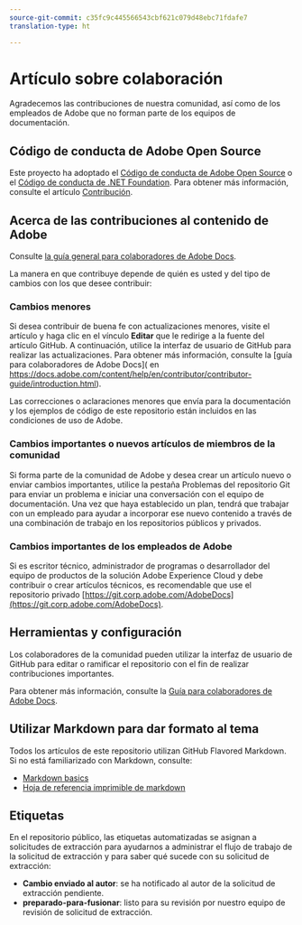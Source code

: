 ```yaml
---
source-git-commit: c35fc9c445566543cbf621c079d48ebc71fdafe7
translation-type: ht

---
```

# Artículo sobre colaboración

Agradecemos las contribuciones de nuestra comunidad, así como de los empleados de Adobe que no forman parte de los equipos de documentación.

## Código de conducta de Adobe Open Source

Este proyecto ha adoptado el [Código de conducta de Adobe Open Source](code-of-conduct.md) o el [Código de conducta de .NET Foundation](https://dotnetfoundation.org/code-of-conduct). Para obtener más información, consulte el artículo [Contribución](contributing.md).

## Acerca de las contribuciones al contenido de Adobe

Consulte [la guía general para colaboradores de Adobe Docs](https://docs.adobe.com/content/help/en/contributor/contributor-guide/introduction.html).

La manera en que contribuye depende de quién es usted y del tipo de cambios con los que desee contribuir:

### Cambios menores

Si desea contribuir de buena fe con actualizaciones menores, visite el artículo y haga clic en el vínculo **Editar** que le redirige a la fuente del artículo GitHub. A continuación, utilice la interfaz de usuario de GitHub para realizar las actualizaciones. Para obtener más información, consulte la [guía para colaboradores de Adobe Docs]( en https://docs.adobe.com/content/help/en/contributor/contributor-guide/introduction.html).

Las correcciones o aclaraciones menores que envía para la documentación y los ejemplos de código de este repositorio están incluidos en las condiciones de uso de Adobe.

### Cambios importantes o nuevos artículos de miembros de la comunidad

Si forma parte de la comunidad de Adobe y desea crear un artículo nuevo o enviar cambios importantes, utilice la pestaña Problemas del repositorio Git para enviar un problema e iniciar una conversación con el equipo de documentación. Una vez que haya establecido un plan, tendrá que trabajar con un empleado para ayudar a incorporar ese nuevo contenido a través de una combinación de trabajo en los repositorios públicos y privados.

<!--
If you submit a pull request with significant changes to documentation and code examples, you'll see a message in the pull request asking you to submit an online contribution license agreement (CLA). We need you to complete the online form before we can review your pull request.
-->

### Cambios importantes de los empleados de Adobe

Si es escritor técnico, administrador de programas o desarrollador del equipo de productos de la solución Adobe Experience Cloud y debe contribuir o crear artículos técnicos, es recomendable que use el repositorio privado [https://git.corp.adobe.com/AdobeDocs](https://git.corp.adobe.com/AdobeDocs). <!--Employees from other parts of the Adobe world should use the public repo for minor updates.-->

## Herramientas y configuración

Los colaboradores de la comunidad pueden utilizar la interfaz de usuario de GitHub para editar o ramificar el repositorio con el fin de realizar contribuciones importantes.

Para obtener más información, consulte la [Guía para colaboradores de Adobe Docs](https://docs.adobe.com/content/help/en/contributor/contributor-guide/introduction.html).

## Utilizar Markdown para dar formato al tema

Todos los artículos de este repositorio utilizan GitHub Flavored Markdown. Si no está familiarizado con Markdown, consulte:

* [Markdown basics](https://help.github.com/articles/markdown-basics/)
* [Hoja de referencia imprimible de markdown ](https://guides.github.com/pdfs/markdown-cheatsheet-online.pdf)

## Etiquetas

En el repositorio público, las etiquetas automatizadas se asignan a solicitudes de extracción para ayudarnos a administrar el flujo de trabajo de la solicitud de extracción y para saber qué sucede con su solicitud de extracción:

* **Cambio enviado al autor**: se ha notificado al autor de la solicitud de extracción pendiente.
* **preparado-para-fusionar**: listo para su revisión por nuestro equipo de revisión de solicitud de extracción.


